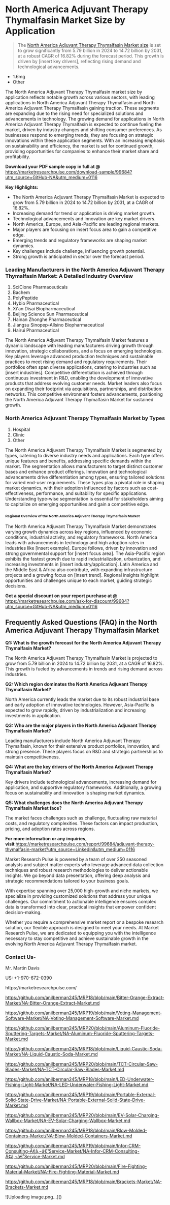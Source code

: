 <h1>North America Adjuvant Therapy Thymalfasin Market&nbsp;Size by Application</h1><blockquote><p>The <a href="https://marketresearchpulse.com/download-sample/99684?utm_source=GitHub-NA&amp;utm_medium=0116">North America Adjuvant Therapy Thymalfasin Market size</a> is set to grow significantly from 5.79 billion in 2024 to 14.72 billion by 2031, at a robust CAGR of 16.82% during the forecast period. This growth is driven by [insert key drivers], reflecting rising demand and technological advancements.</p></blockquote><ul><li>1.6mg<li> Other</li></ul><p>The North America Adjuvant Therapy Thymalfasin market size by application reflects notable growth across various sectors, with leading applications in North America Adjuvant Therapy Thymalfasin and North America Adjuvant Therapy Thymalfasin gaining traction. These segments are expanding due to the rising need for specialized solutions and advancements in technology. The growing demand for applications in North America Adjuvant Therapy Thymalfasin is expected to continue fueling the market, driven by industry changes and shifting consumer preferences. As businesses respond to emerging trends, they are focusing on strategic innovations within these application segments. With an increasing emphasis on sustainability and efficiency, the market is set for continued growth, providing opportunities for companies to enhance their market share and profitability.</p><p><strong>Download your PDF sample copy in full at @ </strong><a href="https://marketresearchpulse.com/download-sample/99684?utm_source=GitHub-NA&amp;utm_medium=0116">https://marketresearchpulse.com/download-sample/99684?utm_source=GitHub-NA&amp;utm_medium=0116</a></p><p><strong>Key Highlights: </strong></p><ul><li>The North America Adjuvant Therapy Thymalfasin Market is expected to grow from 5.79 billion in 2024 to 14.72 billion by 2031, at a CAGR of 16.82%.</li><li>Increasing demand for trend or application is driving market growth.</li><li>Technological advancements and innovation are key market drivers.</li><li>North America, Europe, and Asia-Pacific are leading regional markets.</li><li>Major players are focusing on insert focus area to gain a competitive edge.</li><li>Emerging trends and regulatory frameworks are shaping market dynamics.</li><li>Key challenges include challenge, influencing growth potential.</li><li>Strong growth is anticipated in sector over the forecast period.</li></ul><h3>Leading Manufacturers in the North America Adjuvant Therapy Thymalfasin Market: A Detailed Industry Overview</h3><ol><li>SciClone Pharmaceuticals</li><li>Bachem</li><li>PolyPeptide</li><li>Hybio Pharmaceutical</li><li>Xi'an Disai Biopharmaceutical</li><li>Beijing Science Sun Pharmaceutical</li><li>Hainan Zhonghe Pharmaceutical</li><li>Jiangsu Sinopep-Allsino Biopharmaceutical</li><li>Hairui Pharmaceutical</li></ol><div class="flex max-w-full flex-col flex-grow"><div class="min-h-8 text-message flex w-full flex-col items-end gap-2 whitespace-normal break-words [.text-message+&amp;]:mt-5" dir="auto" data-message-author-role="assistant" data-message-id="fd8432e4-4910-450d-b182-61b7bfb0a01f" data-message-model-slug="gpt-4o"><div class="flex w-full flex-col gap-1 empty:hidden first:pt-[3px]"><div class="markdown prose w-full break-words dark:prose-invert light"><p>The North America Adjuvant Therapy Thymalfasin Market features a dynamic landscape with leading manufacturers driving growth through innovation, strategic collaborations, and a focus on emerging technologies. Key players leverage advanced production techniques and sustainable practices to meet rising demand and regulatory requirements. Their portfolios often span diverse applications, catering to industries such as [insert industries]. Competitive differentiation is achieved through continuous investment in R&amp;D, enabling the development of innovative products that address evolving customer needs. Market leaders also focus on expanding their footprint via acquisitions, partnerships, and distribution networks. This competitive environment fosters advancements, positioning the North America Adjuvant Therapy Thymalfasin Market for sustained growth.</p></div></div></div></div><h3>North America Adjuvant Therapy Thymalfasin Market by Types</h3><ol><li>Hospital<li> Clinic<li> Other</li></ol><div class="flex max-w-full flex-col flex-grow"><div class="min-h-8 text-message flex w-full flex-col items-end gap-2 whitespace-normal break-words [.text-message+&amp;]:mt-5" dir="auto" data-message-author-role="assistant" data-message-id="084470be-0bb7-4664-bddf-5156b4f41249" data-message-model-slug="gpt-4o-mini"><div class="flex w-full flex-col gap-1 empty:hidden first:pt-[3px]"><div class="markdown prose w-full break-words dark:prose-invert light"><p>The North America Adjuvant Therapy Thymalfasin Market is segmented by types, catering to diverse industry needs and applications. Each type offers unique features and benefits, addressing specific demands within the market. The segmentation allows manufacturers to target distinct customer bases and enhance product offerings. Innovation and technological advancements drive differentiation among types, ensuring tailored solutions for varied end-user requirements. These types play a pivotal role in shaping market dynamics, with their adoption influenced by factors such as cost-effectiveness, performance, and suitability for specific applications. Understanding type-wise segmentation is essential for stakeholders aiming to capitalize on emerging opportunities and gain a competitive edge.</p></div></div></div></div><h3><span style="font-size: 11px;">Regional Overview of the North America Adjuvant Therapy Thymalfasin Market</span></h3><div class="flex max-w-full flex-col flex-grow"><div class="min-h-8 text-message flex w-full flex-col items-end gap-2 whitespace-normal break-words [.text-message+&amp;]:mt-5" dir="auto" data-message-author-role="assistant" data-message-id="e9038762-ce64-4e30-91c9-9bd413514231" data-message-model-slug="gpt-4o-mini"><div class="flex w-full flex-col gap-1 empty:hidden first:pt-[3px]"><div class="markdown prose w-full break-words dark:prose-invert light"><p>The North America Adjuvant Therapy Thymalfasin Market demonstrates varying growth dynamics across key regions, influenced by economic conditions, industrial activity, and regulatory frameworks. North America leads with advancements in technology and high adoption rates in industries like [insert example]. Europe follows, driven by innovation and strong governmental support for [insert focus area]. The Asia-Pacific region exhibits the fastest growth due to rapid industrialization, urbanization, and increasing investments in [insert industry/application]. Latin America and the Middle East &amp; Africa also contribute, with expanding infrastructure projects and a growing focus on [insert trend]. Regional insights highlight opportunities and challenges unique to each market, guiding strategic decisions.</p></div></div></div></div><p><strong>Get a special discount on your report purchase at @ </strong><a href="https://marketresearchpulse.com/ask-for-discount/99684?utm_source=GitHub-NA&amp;utm_medium=0116">https://marketresearchpulse.com/ask-for-discount/99684?utm_source=GitHub-NA&amp;utm_medium=0116</a></p><h2>Frequently Asked Questions (FAQ) in the North America Adjuvant Therapy Thymalfasin Market</h2><p><strong>Q1: What is the growth forecast for the North America Adjuvant Therapy Thymalfasin Market?</strong></p><p>The North America Adjuvant Therapy Thymalfasin Market is projected to grow from 5.79 billion in 2024 to 14.72 billion by 2031, at a CAGR of 16.82%. This growth is fueled by advancements in trends and rising demand across industries.</p><p><strong>Q2: Which region dominates the North America Adjuvant Therapy Thymalfasin Market?</strong></p><p>North America currently leads the market due to its robust industrial base and early adoption of innovative technologies. However, Asia-Pacific is expected to grow rapidly, driven by industrialization and increasing investments in application.</p><p><strong>Q3: Who are the major players in the North America Adjuvant Therapy Thymalfasin Market?</strong></p><p>Leading manufacturers include North America Adjuvant Therapy Thymalfasin, known for their extensive product portfolios, innovation, and strong presence. These players focus on R&amp;D and strategic partnerships to maintain competitiveness.</p><p><strong>Q4: What are the key drivers of the North America Adjuvant Therapy Thymalfasin Market?</strong></p><p>Key drivers include technological advancements, increasing demand for application, and supportive regulatory frameworks. Additionally, a growing focus on sustainability and innovation is shaping market dynamics.</p><p><strong>Q5: What challenges does the North America Adjuvant Therapy Thymalfasin Market face?</strong></p><p>The market faces challenges such as challenge, fluctuating raw material costs, and regulatory complexities. These factors can impact production, pricing, and adoption rates across regions.</p><p><strong>For more information or any inquiries, visit&nbsp;</strong><a href="https://marketresearchpulse.com/report/99684/adjuvant-therapy-thymalfasin-market?utm_source=Linkedin&utm_medium=0116">https://marketresearchpulse.com/report/99684/adjuvant-therapy-thymalfasin-market?utm_source=Linkedin&utm_medium=0116</a></p><p>Market Research Pulse is powered by a team of over 250 seasoned analysts and subject matter experts who leverage advanced data collection techniques and robust research methodologies to deliver actionable insights. We go beyond data presentation, offering deep analysis and strategic recommendations tailored to your business goals.</p><p>With expertise spanning over 25,000 high-growth and niche markets, we specialize in providing customized solutions that address your unique challenges. Our commitment to actionable intelligence ensures complex data is transformed into clear, practical insights that empower confident decision-making.</p><p>Whether you require a comprehensive market report or a bespoke research solution, our flexible approach is designed to meet your needs. At Market Research Pulse, we are dedicated to equipping you with the intelligence necessary to stay competitive and achieve sustainable growth in the evolving North America Adjuvant Therapy Thymalfasin market.</p><h3><strong>Contact Us-</strong></h3><p>Mr. Martin Davis</p><p>US: +1-970-672-0390</p><p>https://marketresearchpulse.com/</p><p><a href="https://github.com/anilberman245/MRP18/blob/main/Bitter-Orange-Extract-Market/NA-Bitter-Orange-Extract-Market.md">https://github.com/anilberman245/MRP18/blob/main/Bitter-Orange-Extract-Market/NA-Bitter-Orange-Extract-Market.md</a></p><p><a href="https://github.com/anilberman245/MRP19/blob/main/Voting-Management-Software-Market/NA-Voting-Management-Software-Market.md">https://github.com/anilberman245/MRP19/blob/main/Voting-Management-Software-Market/NA-Voting-Management-Software-Market.md</a></p><p><a href="https://github.com/anilberman245/MRP20/blob/main/Aluminum-Fluoride-Sputtering-Targets-Market/NA-Aluminum-Fluoride-Sputtering-Targets-Market.md">https://github.com/anilberman245/MRP20/blob/main/Aluminum-Fluoride-Sputtering-Targets-Market/NA-Aluminum-Fluoride-Sputtering-Targets-Market.md</a></p><p><a href="https://github.com/anilberman245/MRP18/blob/main/Liquid-Caustic-Soda-Market/NA-Liquid-Caustic-Soda-Market.md">https://github.com/anilberman245/MRP18/blob/main/Liquid-Caustic-Soda-Market/NA-Liquid-Caustic-Soda-Market.md</a></p><p><a href="https://github.com/anilberman245/MRP20/blob/main/TCT-Circular-Saw-Blades-Market/NA-TCT-Circular-Saw-Blades-Market.md">https://github.com/anilberman245/MRP20/blob/main/TCT-Circular-Saw-Blades-Market/NA-TCT-Circular-Saw-Blades-Market.md</a></p><p><a href="https://github.com/anilberman245/MRP18/blob/main/LED-Underwater-Fishing-Light-Market/NA-LED-Underwater-Fishing-Light-Market.md">https://github.com/anilberman245/MRP18/blob/main/LED-Underwater-Fishing-Light-Market/NA-LED-Underwater-Fishing-Light-Market.md</a></p><p><a href="https://github.com/anilberman245/MRP19/blob/main/Portable-External-Solid-State-Drive-Market/NA-Portable-External-Solid-State-Drive-Market.md">https://github.com/anilberman245/MRP19/blob/main/Portable-External-Solid-State-Drive-Market/NA-Portable-External-Solid-State-Drive-Market.md</a></p><p><a href="https://github.com/anilberman245/MRP20/blob/main/EV-Solar-Charging-Wallbox-Market/NA-EV-Solar-Charging-Wallbox-Market.md">https://github.com/anilberman245/MRP20/blob/main/EV-Solar-Charging-Wallbox-Market/NA-EV-Solar-Charging-Wallbox-Market.md</a></p><p><a href="https://github.com/anilberman245/MRP18/blob/main/Blow-Molded-Containers-Market/NA-Blow-Molded-Containers-Market.md">https://github.com/anilberman245/MRP18/blob/main/Blow-Molded-Containers-Market/NA-Blow-Molded-Containers-Market.md</a></p><p><a href="https://github.com/anilberman245/MRP19/blob/main/Infor-CRM-Consulting-Ã¢â‚¬â€¹Service-Market/NA-Infor-CRM-Consulting-Ã¢â‚¬â€¹Service-Market.md">https://github.com/anilberman245/MRP19/blob/main/Infor-CRM-Consulting-Ã¢â‚¬â€¹Service-Market/NA-Infor-CRM-Consulting-Ã¢â‚¬â€¹Service-Market.md</a></p><p><a href="https://github.com/anilberman245/MRP20/blob/main/Fire-Fighting-Material-Market/NA-Fire-Fighting-Material-Market.md">https://github.com/anilberman245/MRP20/blob/main/Fire-Fighting-Material-Market/NA-Fire-Fighting-Material-Market.md</a></p><p><a href="https://github.com/anilberman245/MRP18/blob/main/Brackets-Market/NA-Brackets-Market.md">https://github.com/anilberman245/MRP18/blob/main/Brackets-Market/NA-Brackets-Market.md</a></p>
![Uploading image.png…]()
